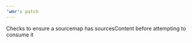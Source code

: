 ```yaml
---
'wmr': patch
---
```


Checks to ensure a sourcemap has sourcesContent before attempting to consume it
